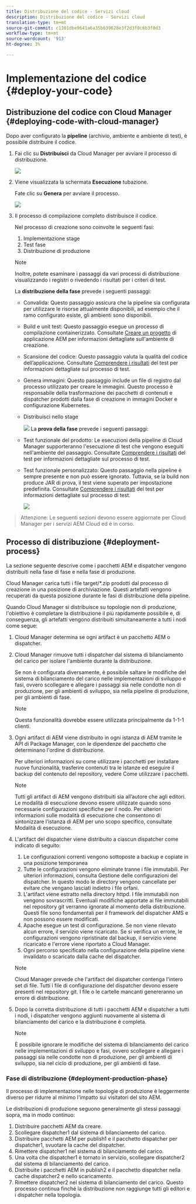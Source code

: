 ```yaml
---
title: Distribuzione del codice - Servizi cloud
description: Distribuzione del codice - Servizi cloud
translation-type: tm+mt
source-git-commit: c1301dbe9641a6a35b639628e3f2d3f0c6b3f0d3
workflow-type: tm+mt
source-wordcount: '913'
ht-degree: 3%

---
```



# Implementazione del codice {#deploy-your-code}

## Distribuzione del codice con Cloud Manager {#deploying-code-with-cloud-manager}

Dopo aver configurato la **pipeline** (archivio, ambiente e ambiente di test), è possibile distribuire il codice.

1. Fai clic su **Distribuisci** da Cloud Manager per avviare il processo di distribuzione.

   ![](assets/deploy-code1.png)


1. Viene visualizzata la schermata **Esecuzione** tubazione.

   Fate clic su **Genera** per avviare il processo.

   ![](assets/deploy-code2.png)

1. Il processo di compilazione completo distribuisce il codice.

   Nel processo di creazione sono coinvolte le seguenti fasi:

   1. Implementazione stage
   1. Test fase
   1. Distribuzione di produzione

   >[!NOTE]
   >
   >Inoltre, potete esaminare i passaggi da vari processi di distribuzione visualizzando i registri o rivedendo i risultati per i criteri di test.

   La **distribuzione della fase** prevede i seguenti passaggi:

   * Convalida: Questo passaggio assicura che la pipeline sia configurata per utilizzare le risorse attualmente disponibili, ad esempio che il ramo configurato esiste, gli ambienti sono disponibili.
   * Build e unit test: Questo passaggio esegue un processo di compilazione containerizzato. Consultate [Creare un progetto](/help/onboarding/getting-access-to-aem-in-cloud/creating-aem-application-project.md) di applicazione AEM per informazioni dettagliate sull&#39;ambiente di creazione.
   * Scansione del codice: Questo passaggio valuta la qualità del codice dell’applicazione. Consultate [Comprendere i risultati](/help/implementing/developing/introduction/understand-test-results.md) del test per informazioni dettagliate sul processo di test.
   * Genera immagini: Questo passaggio include un file di registro dal processo utilizzato per creare le immagini. Questo processo è responsabile della trasformazione dei pacchetti di contenuti e dispatcher prodotti dalla fase di creazione in immagini Docker e configurazione Kubernetes.
   * Distribuisci nello stage

      ![](assets/stage-deployment.png)
   La **prova della fase** prevede i seguenti passaggi:

   * Test funzionale del prodotto: Le esecuzioni della pipeline di Cloud Manager supporteranno l&#39;esecuzione di test che vengono eseguiti nell&#39;ambiente del passaggio. Consultate [Comprendere i risultati](/help/implementing/developing/introduction/understand-test-results.md) del test per informazioni dettagliate sul processo di test.
   * Test funzionale personalizzato: Questo passaggio nella pipeline è sempre presente e non può essere ignorato. Tuttavia, se la build non produce JAR di prova, il test viene superato per impostazione predefinita. Consultate [Comprendere i risultati](/help/implementing/developing/introduction/understand-test-results.md) del test per informazioni dettagliate sul processo di test.

      ![](assets/stage-testing.png)





>Attenzione:
>Le seguenti sezioni devono essere aggiornate per Cloud Manager per i servizi AEM Cloud ed è in corso.

## Processo di distribuzione {#deployment-process}

La sezione seguente descrive come i pacchetti AEM e dispatcher vengono distribuiti nella fase di fase e nella fase di produzione.

Cloud Manager carica tutti i file target/*.zip prodotti dal processo di creazione in una posizione di archiviazione.  Questi artefatti vengono recuperati da questa posizione durante le fasi di distribuzione della pipeline.

Quando Cloud Manager si distribuisce su topologie non di produzione, l&#39;obiettivo è completare la distribuzione il più rapidamente possibile e, di conseguenza, gli artefatti vengono distribuiti simultaneamente a tutti i nodi come segue:

1. Cloud Manager determina se ogni artifact è un pacchetto AEM o dispatcher.
1. Cloud Manager rimuove tutti i dispatcher dal sistema di bilanciamento del carico per isolare l&#39;ambiente durante la distribuzione.

   Se non è configurata diversamente, è possibile saltare le modifiche del sistema di bilanciamento del carico nelle implementazioni di sviluppo e fasi, ovvero scollegare e allegare i passaggi sia nelle condotte non di produzione, per gli ambienti di sviluppo, sia nella pipeline di produzione, per gli ambienti di fase.

   >[!NOTE]
   >
   >Questa funzionalità dovrebbe essere utilizzata principalmente da 1-1-1 clienti.

1. Ogni artifact di AEM viene distribuito in ogni istanza di AEM tramite le API di Package Manager, con le dipendenze del pacchetto che determinano l&#39;ordine di distribuzione.

   Per ulteriori informazioni su come utilizzare i pacchetti per installare nuove funzionalità, trasferire contenuti tra le istanze ed eseguire il backup del contenuto del repository, vedere Come utilizzare i pacchetti.

   >[!NOTE]
   >
   >Tutti gli artifact di AEM vengono distribuiti sia all’autore che agli editori. Le modalità di esecuzione devono essere utilizzate quando sono necessarie configurazioni specifiche per il nodo. Per ulteriori informazioni sulle modalità di esecuzione che consentono di sintonizzare l’istanza di AEM per uno scopo specifico, consultate Modalità di esecuzione.

1. L&#39;artifact del dispatcher viene distribuito a ciascun dispatcher come indicato di seguito:

   1. Le configurazioni correnti vengono sottoposte a backup e copiate in una posizione temporanea
   1. Tutte le configurazioni vengono eliminate tranne i file immutabili. Per ulteriori informazioni, consulta Gestione delle configurazioni del dispatcher. In questo modo le directory vengono cancellate per evitare che vengano lasciati indietro i file orfani.
   1. L&#39;artifact viene estratto nella directory httpd.  I file immutabili non vengono sovrascritti. Eventuali modifiche apportate ai file immutabili nel repository git verranno ignorate al momento della distribuzione.  Questi file sono fondamentali per il framework del dispatcher AMS e non possono essere modificati.
   1. Apache esegue un test di configurazione. Se non viene rilevato alcun errore, il servizio viene ricaricato. Se si verifica un errore, le configurazioni vengono ripristinate dal backup, il servizio viene ricaricato e l&#39;errore viene riportato a Cloud Manager.
   1. Ogni percorso specificato nella configurazione della pipeline viene invalidato o scaricato dalla cache del dispatcher.

   >[!NOTE]
   >
   >Cloud Manager prevede che l&#39;artifact del dispatcher contenga l&#39;intero set di file.  Tutti i file di configurazione del dispatcher devono essere presenti nel repository git. I file o le cartelle mancanti genereranno un errore di distribuzione.

1. Dopo la corretta distribuzione di tutti i pacchetti AEM e dispatcher a tutti i nodi, i dispatcher vengono aggiunti nuovamente al sistema di bilanciamento del carico e la distribuzione è completa.

   >[!NOTE]
   >
   >È possibile ignorare le modifiche del sistema di bilanciamento del carico nelle implementazioni di sviluppo e fasi, ovvero scollegare e allegare i passaggi sia nelle condotte non di produzione, per gli ambienti di sviluppo, sia nel ciclo di produzione, per gli ambienti di fase.

### Fase di distribuzione {#deployment-production-phase}

Il processo di implementazione nelle topologie di produzione è leggermente diverso per ridurre al minimo l&#39;impatto sui visitatori del sito AEM.

Le distribuzioni di produzione seguono generalmente gli stessi passaggi sopra, ma in modo continuo:

1. Distribuire pacchetti AEM da creare.
1. Scollegare dispatcher1 dal sistema di bilanciamento del carico.
1. Distribuire pacchetti AEM per publish1 e il pacchetto dispatcher per dispatcher1, svuotare la cache del dispatcher.
1. Rimettere dispatcher1 nel sistema di bilanciamento del carico.
1. Una volta che dispatcher1 è tornato in servizio, scollegare dispatcher2 dal sistema di bilanciamento del carico.
1. Distribuite i pacchetti AEM in publish2 e il pacchetto dispatcher nella cache dispatcher2 e nello scaricamento.
1. Rimettere dispatcher2 nel sistema di bilanciamento del carico.
Questo processo continua finché la distribuzione non raggiunge tutti gli editori e i dispatcher nella topologia.


